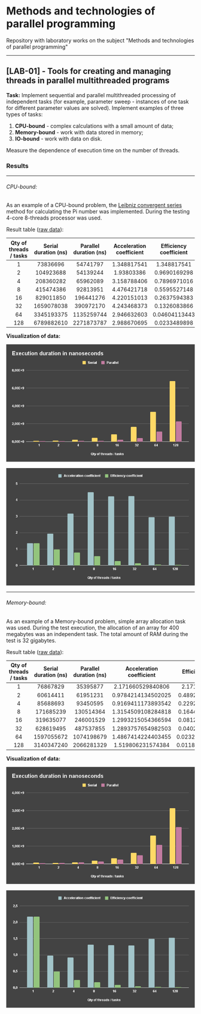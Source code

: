 # Methods and technologies of parallel programming

Repository with laboratory works on the subject "Methods and technologies of parallel programming"
___

## [LAB-01] - Tools for creating and managing threads in parallel multithreaded programs

**Task:**
Implement sequential and parallel multithreaded processing of independent tasks (for example, parameter sweep -
instances of one task for different parameter values are solved). Implement examples of three types of tasks:

1. **CPU-bound** - complex calculations with a small amount of data;
2. **Memory-bound** - work with data stored in memory;
3. **IO-bound** - work with data on disk.
   
Measure the dependence of execution time on the number of threads.

### Results

___

###### CPU-bound:

As an example of a CPU-bound problem,
the [Leibniz convergent series](https://en.wikipedia.org/wiki/Leibniz_formula_for_%CF%80) method for calculating the Pi
number was implemented. During the testing 4-core 8-threads processor was used.

Result table ([raw data](./results/lab01/cpu-bound/results.csv)):

| Qty of threads / tasks | Serial duration (ns) | Parallel duration (ns) | Acceleration coefficient | Efficiency coefficient |
| :--------------------: | :------------------: | :--------------------: | :----------------------: | :-------------------:  |
| 1                      | 73836696             | 54741797               | 1.348817541              | 1.348817541            |
| 2                      | 104923688            | 54139244               | 1.93803386               | 0.9690169298           |
| 4                      | 208360282            | 65962089               | 3.158788406              | 0.7896971016           |
| 8                      | 415474386            | 92813951               | 4.476421718              | 0.5595527148           |
| 16                     | 829011850            | 196441276              | 4.220151013              | 0.2637594383           |
| 32                     | 1659078038           | 390972170              | 4.243468373              | 0.1326083866           |
| 64                     | 3345193375           | 1135259744             | 2.946632603              | 0.04604113443          |
| 128                    | 6789882610           | 2271873787             | 2.988670695              | 0.0233489898           |

**Visualization of data:**

![Execution duration](results/lab01/cpu-bound/charts/executionDuration.png)

![Coefficients](results/lab01/cpu-bound/charts/coefficients.png)

---

###### Memory-bound:

As an example of a Memory-bound problem, simple array allocation task was used.
During the test execution, the allocation of an array for 400 megabytes was an independent task.
The total amount of RAM during the test is 32 gigabytes.

Result table ([raw data](./results/lab01/memory-bound/results.csv)):

| Qty of threads / tasks | Serial duration (ns) | Parallel duration (ns) | Acceleration coefficient | Efficiency coefficient |
| :--------------------: | :------------------: | :--------------------: | :----------------------: | :-------------------:  |
| 1                      | 76867829             | 35395877               | 2.171660529840806        | 2.171660529840806      |
| 2                      | 60614411             | 61951231               | 0.9784214134502025       | 0.48921070672510125    |
| 4                      | 85688693             | 93450595               | 0.9169411173893542       | 0.22923527934733856    |
| 8                      | 171685239            | 130514364              | 1.3154509108284818       | 0.16443136385356022    |
| 16                     | 319635077            | 246001529              | 1.2993215054366594       | 0.08120759408979121    |
| 32                     | 628619495            | 487537855              | 1.2893757654982503       | 0.04029299267182032    |
| 64                     | 1597055672           | 1074198679             | 1.4867414224403455       | 0.023230334725630398   |
| 128                    | 3140347240           | 2066281329             | 1.519806231574384        | 0.011873486184174876   |

**Visualization of data:**

![Execution duration](results/lab01/memory-bound/charts/executionDuration.png)

![Coefficients](results/lab01/memory-bound/charts/coefficients.png)